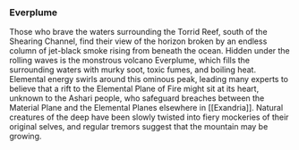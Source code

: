 ### Everplume

Those who brave the waters surrounding the Torrid Reef, south of the Shearing Channel, find their view of the horizon broken by an endless column of jet-black smoke rising from beneath the ocean. Hidden under the rolling waves is the monstrous volcano Everplume, which fills the surrounding waters with murky soot, toxic fumes, and boiling heat. Elemental energy swirls around this ominous peak, leading many experts to believe that a rift to the Elemental Plane of Fire might sit at its heart, unknown to the Ashari people, who safeguard breaches between the Material Plane and the Elemental Planes elsewhere in [[Exandria]]. Natural creatures of the deep have been slowly twisted into fiery mockeries of their original selves, and regular tremors suggest that the mountain may be growing.
